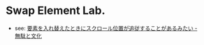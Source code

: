 # Swap Element Lab.

- see: [要素を入れ替えたときにスクロール位置が追従することがあるみたい - 無駄と文化](https://blog.mudatobunka.org/entry/2025/02/03/100000)
